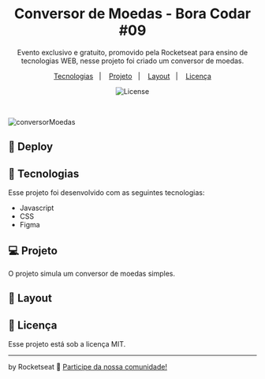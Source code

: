 <h1 align="center"> Conversor de Moedas - Bora Codar #09 </h1>

<p align="center">
Evento exclusivo e gratuito, promovido pela Rocketseat para ensino de tecnologias WEB, nesse projeto foi criado um conversor de moedas.
</p>

<p align="center">
  <a href="#-tecnologias">Tecnologias</a>&nbsp;&nbsp;&nbsp;|&nbsp;&nbsp;&nbsp;
  <a href="#-projeto">Projeto</a>&nbsp;&nbsp;&nbsp;|&nbsp;&nbsp;&nbsp;
  <a href="#-layout">Layout</a>&nbsp;&nbsp;&nbsp;|&nbsp;&nbsp;&nbsp;
  <a href="#memo-licença">Licença</a>
</p>

<p align="center">
  <img alt="License" src="https://img.shields.io/static/v1?label=license&message=MIT&color=49AA26&labelColor=000000">
</p>

<br>


![conversorMoedas](https://user-images.githubusercontent.com/104373308/226130480-a8b6a80f-72a2-434b-b339-2f3910652e4e.png)

  
## 👾 Deploy


## 🚀 Tecnologias

Esse projeto foi desenvolvido com as seguintes tecnologias:

- Javascript
- CSS
- Figma


## 💻 Projeto

O projeto simula um conversor de moedas simples.

## 🔖 Layout

 

## :memo: Licença

Esse projeto está sob a licença MIT.

---

by Rocketseat :wave: [Participe da nossa comunidade!](https://discord.gg/rocketseat)
